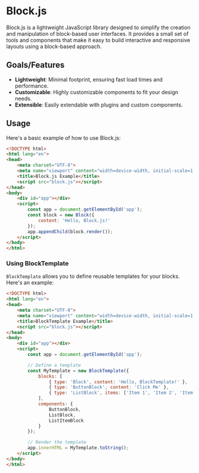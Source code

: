 # Block.js

Block.js is a lightweight JavaScript library designed to simplify the creation and manipulation of block-based user interfaces. It provides a small set of tools and components that make it easy to build interactive and responsive layouts using a block-based approach.

## Goals/Features

- **Lightweight**: Minimal footprint, ensuring fast load times and performance.
- **Customizable**: Highly customizable components to fit your design needs.
- **Extensible**: Easily extendable with plugins and custom components.

## Usage

Here's a basic example of how to use Block.js:

```html
<!DOCTYPE html>
<html lang="en">
<head>
    <meta charset="UTF-8">
    <meta name="viewport" content="width=device-width, initial-scale=1.0">
    <title>Block.js Example</title>
    <script src="block.js"></script>
</head>
<body>
    <div id="app"></div>
    <script>
        const app = document.getElementById('app');
        const block = new Block({
            content: 'Hello, Block.js!'
        });
        app.appendChild(block.render());
    </script>
</body>
</html>
```

### Using BlockTemplate

`BlockTemplate` allows you to define reusable templates for your blocks. Here's an example:

```html
<!DOCTYPE html>
<html lang="en">
<head>
    <meta charset="UTF-8">
    <meta name="viewport" content="width=device-width, initial-scale=1.0">
    <title>BlockTemplate Example</title>
    <script src="block.js"></script>
</head>
<body>
    <div id="app"></div>
    <script>
        const app = document.getElementById('app');

        // Define a template
        const MyTemplate = new BlockTemplate({
            blocks: [
                { type: 'Block', content: 'Hello, BlockTemplate!' },
                { type: 'ButtonBlock', content: 'Click Me' },
                { type: 'ListBlock', items: ['Item 1', 'Item 2', 'Item 3'] }
            ],
            components: {
                ButtonBlock,
                ListBlock,
                ListItemBlock
            }
        });

        // Render the template
        app.innerHTML = MyTemplate.toString();
    </script>
</body>
</html>
```



